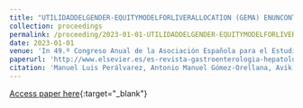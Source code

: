 ```yaml
---
title: "UTILIDADDELGENDER-EQUITYMODELFORLIVERALLOCATION (GEMA) ENUNCONTEXTODEACORTAMIENTODELALISTADEESPERADETRASPLANTEHEPÁTICO"
collection: proceedings
permalink: /proceeding/2023-01-01-UTILIDADDELGENDER-EQUITYMODELFORLIVERALLOCATION-GEMA-ENUNCONTEXTODEACORTAMIENTODELALISTADEESPERADETR
date: 2023-01-01
venue: 'In 49.º Congreso Anual de la Asociación Española para el Estudio del Hígado'
paperurl: 'http://www.elsevier.es/es-revista-gastroenterologia-hepatologia-14-sumario-vol-46-num-s2-X0210570523X00S20?local=true'
citation: 'Manuel Luis Perálvarez, Antonio Manuel Gómez-Orellana, Avik Majumdar, María Dolores Ayllón, <strong>Pedro Antonio Gutiérrez</strong>, Pilar Barrera Baena, David Guijo-Rubio, César Hervás-Martínez, Manuel Mata, Emmanuel Tsochatzis, &quot;UTILIDADDELGENDER-EQUITYMODELFORLIVERALLOCATION (GEMA) ENUNCONTEXTODEACORTAMIENTODELALISTADEESPERADETRASPLANTEHEPÁTICO.&quot; In 49.º Congreso Anual de la Asociación Española para el Estudio del Hígado, 2023.'
---
```

[Access paper here](http://www.elsevier.es/es-revista-gastroenterologia-hepatologia-14-sumario-vol-46-num-s2-X0210570523X00S20?local=true){:target="_blank"}
